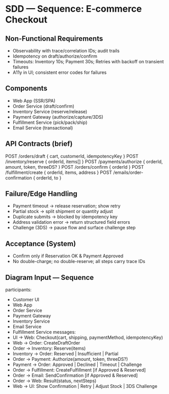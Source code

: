 # SDD — Sequence: E-commerce Checkout

## Non-Functional Requirements
- Observability with trace/correlation IDs; audit trails
- Idempotency on draft/authorize/confirm
- Timeouts: Inventory 10s; Payment 30s; Retries with backoff on transient failures
- A11y in UI; consistent error codes for failures

## Components
- Web App (SSR/SPA)
- Order Service (draft/confirm)
- Inventory Service (reserve/release)
- Payment Gateway (authorize/capture/3DS)
- Fulfillment Service (pick/pack/ship)
- Email Service (transactional)

## API Contracts (brief)
POST /orders/draft { cart, customerId, idempotencyKey }
POST /inventory/reserve { orderId, items[] }
POST /payments/authorize { orderId, amount, token, threeDS? }
POST /orders/confirm { orderId }
POST /fulfillment/create { orderId, items, address }
POST /emails/order-confirmation { orderId, to }

## Failure/Edge Handling
- Payment timeout → release reservation; show retry
- Partial stock → split shipment or quantity adjust
- Duplicate submits → blocked by idempotency key
- Address validation error → return structured field errors
- Challenge (3DS) → pause flow and surface challenge step

## Acceptance (System)
- Confirm only if Reservation OK & Payment Approved
- No double-charge; no double-reserve; all steps carry trace IDs

## Diagram Input — Sequence
participants:
  - Customer UI
  - Web App
  - Order Service
  - Payment Gateway
  - Inventory Service
  - Email Service
  - Fulfillment Service
messages:
  - UI -> Web: Checkout(cart, shipping, paymentMethod, idempotencyKey)
  - Web -> Order: CreateDraftOrder
  - Order -> Inventory: Reserve(items)
  - Inventory -> Order: Reserved | Insufficient | Partial
  - Order -> Payment: Authorize(amount, token, threeDS?)
  - Payment -> Order: Approved | Declined | Timeout | Challenge
  - Order -> Fulfillment: CreateFulfillment [if Approved & Reserved]
  - Order -> Email: SendConfirmation [if Approved & Reserved]
  - Order -> Web: Result(status, nextSteps)
  - Web -> UI: Show Confirmation | Retry | Adjust Stock | 3DS Challenge
